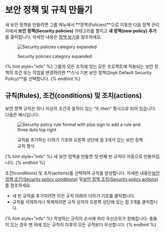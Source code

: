 # 보안 정책 및 규칙 만들기

새 보안 정책을 만들려면 그룹 메뉴에서 **정책(Policies)**으로 이동한 다음 정책 관리자에서 **보안 정책(Security policies)** 카테고리를 펼치고 **새 정책(new policy)** **추가**를 클릭합니다. 자세한 내용은 [정책 보기](../view-policies.md)를 참조하세요.

<figure><img src="../../../.gitbook/assets/screenshot_2020-10-20_at_10.01.49_am.png" alt="Security policies category expanded"><figcaption><p>Security policies category expanded</p></figcaption></figure>

{% hint style="info" %}
그룹의 모든 조직에 있는 모든 프로젝트에 적용되는 보안 정책의 조건 또는 작업을 변경하려면 **스닉 기본 보안 정책(Snyk Default Security Policy)**을 선택합니다.
{% endhint %}

## 규칙(Rules), 조건(conditions) 및 조치(actions)

보안 정책 규칙은 하나 이상의 조건과 동작이 있는 "if, then" 형식으로 되어 있습니다. 다음은 예시입니다:

<div align="left">

<figure><img src="../../../.gitbook/assets/screenshot_2020-07-06_at_11.38.07.png" alt="Security policy rule format with plus sign to add a rule and three dots top right"><figcaption><p>규칙을 추가하는 더하기 기호와 오른쪽 상단에 점 3개가 있는 보안 정책 규칙 형식</p></figcaption></figure>

</div>

{% hint style="info" %}
새 보안 정책을 만들면 첫 번째 빈 규칙이 자동으로 만들어집니다.
{% endhint %}

조건(conditions) 및 조치(actions)를 선택하여 규칙을 완성합니다. 자세한 내용은[보안 정책 조건(Security policy conditions)](security-policies-conditions.md) 및[보안 정책 조치(Security policy actions)](security-policy-actions.md) 를 참조하세요.

* 새 빈 규칙을 추가하려면 이전 규칙 아래의 더하기 기호를 클릭합니다.
* 규칙을 삭제하거나 복제하려면 규칙 상자의 오른쪽 상단에 있는 점 3개를 클릭합니다.

{% hint style="info" %}
작성하는 규칙의 순서에 따라 우선순위가 정해집니다. 충돌이 있는 경우 맨 위에 있는 규칙이 이후의 모든 규칙보다 우선합니다.
{% endhint %}
